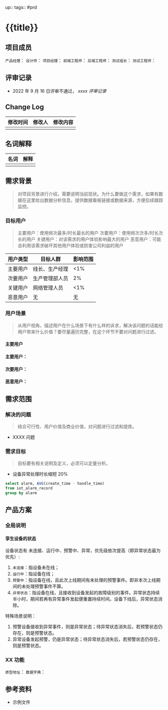 up:: 
tags:: #prd

# {{title}}

## 项目成员

`产品经理`：
`设计师`：
`项目经理`：
`前端工程师`：
`后端工程师`：
`测试组长`：
`测试工程师`：

## 评审记录
- 2022 年 9 月 16 日评审不通过， _xxxx 评审记录_

## Change Log

| 修改时间      | 修改人 | 修改内容                                                         |
| ------------- | ------ | ---------------------------------------------------------------- |
	|  |  |  |

## 名词解释

| 名词     | 解释 |
| -------- | ---- |
|  |      |

## 需求背景

> 对项目背景进行介绍，需要说明当前现状。为什么要做这个需求，如果有数据在这里给出数据分析信息。提供数据看板链接或数据来源，方便后续跟踪监控。

### 目标用户

> 主要用户：使用频次最多/时长最长的用户
次要用户：使用频次次多/时长次长的用户
关键用户：对该需求的用户体验影响最大的用户
恶意用户：可能会利用该需求破坏其他用户体验或损害公司利益的用户

| 用户类型 | 目标人群       | 影响范围 |
| -------- | -------------- | -------- |
| 主要用户 | 线长、生产经理           | <1%      |
| 次要用户 | 生产管理部人员 | 2%       |
| 关键用户 | 网络管理人员   | <1%      |
| 恶意用户 | 无             | 无         |

### 用户场景

> 从用户视角，描述用户在什么场景下有什么样的诉求，解决该问题的话能给用户带来什么价值？要尽量遍历完整，在这个环节不要对问题进行过滤。

#### 主要用户

#### 主要用户：

#### 次要用户：

#### 恶意用户：

## 需求范围

### 解决的问题

>结合可行性、用户价值及商业价值，对问题进行过滤和提炼。

- XXXX 问题

### 需求目标

>目标要有相关说明及定义，必须可以定量分析。

- 设备异常处理时长缩短 20%

```sql
select alarm, AVG(create_time - handle_time)
from iot_alarm_record
group by alarm
```

## 产品方案

### 全局说明

#### 孪生设备的状态

设备状态有 未连接、运行中、预警中、异常，优先级依次提高（即异常状态最为优先）:
1. `未连接`：指设备未在线；
2. `运行中`：指设备在线；
3. `预警中`：指设备在线，且此次上线期间有未处理的预警事件。即非本次上线期间的未处理预警事件不算。
4. `异常状态`：指设备在线，且接收到设备发起的故障级别的事件。异常状态持续半小时，期间若再有异常事件发起便重置持续时间。设备下线后，异常状态消除。

特殊场景说明：
1. 预警设备接收到异常事件，则是异常状态；待异常状态消失后，若预警状态仍存在，则是预警状态。
2. 异常设备发起预警，仍是异常状态；待异常状态消失后，若预警状态仍存在，则是预警状态。

### XX 功能

`原型地址`： 
`数据字典`： 

## 参考资料
- 示例文件
